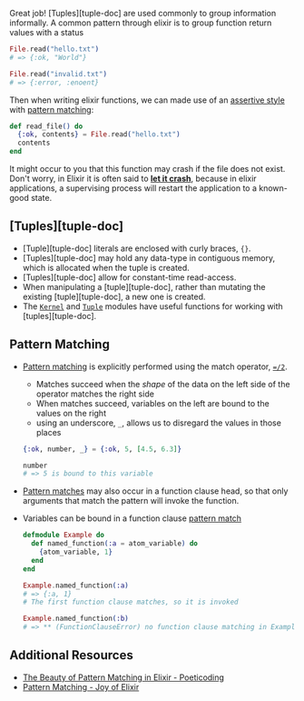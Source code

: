 Great job! [Tuples][tuple-doc] are used commonly to group information informally. A common pattern through elixir is to group function return values with a status

```elixir
File.read("hello.txt")
# => {:ok, "World"}

File.read("invalid.txt")
# => {:error, :enoent}
```

Then when writing elixir functions, we can made use of an [assertive style][assertive-style] with [pattern matching][pattern-match-doc]:

```elixir
def read_file() do
  {:ok, contents} = File.read("hello.txt")
  contents
end
```

It might occur to you that this function may crash if the file does not exist. Don't worry, in Elixir it is often said to [**let it crash**][let-it-crash], because in elixir applications, a supervising process will restart the application to a known-good state.

## [Tuples][tuple-doc]

- [Tuple][tuple-doc] literals are enclosed with curly braces, `{}`.
- [Tuples][tuple-doc] may hold any data-type in contiguous memory, which is allocated when the tuple is created.
- [Tuples][tuple-doc] allow for constant-time read-access.
- When manipulating a [tuple][tuple-doc], rather than mutating the existing [tuple][tuple-doc], a new one is created.
- The [`Kernel`][kernel-module] and [`Tuple`][tuple-module] modules have useful functions for working with [tuples][tuple-doc].

## Pattern Matching

- [Pattern matching][pattern-match-doc] is explicitly performed using the match operator, [`=/2`][match-op].

  - Matches succeed when the _shape_ of the data on the left side of the operator matches the right side
  - When matches succeed, variables on the left are bound to the values on the right
  - using an underscore, `_`, allows us to disregard the values in those places

  ```elixir
  {:ok, number, _} = {:ok, 5, [4.5, 6.3]}

  number
  # => 5 is bound to this variable
  ```

- [Pattern matches][pattern-match-doc] may also occur in a function clause head, so that only arguments that match the pattern will invoke the function.
- Variables can be bound in a function clause [pattern match][pattern-match-doc]

  ```elixir
  defmodule Example do
    def named_function(:a = atom_variable) do
      {atom_variable, 1}
    end
  end

  Example.named_function(:a)
  # => {:a, 1}
  # The first function clause matches, so it is invoked

  Example.named_function(:b)
  # => ** (FunctionClauseError) no function clause matching in Example.named_function/1
  ```

## Additional Resources

- [The Beauty of Pattern Matching in Elixir - Poeticoding](https://www.poeticoding.com/the-beauty-of-pattern-matching-in-elixir/)
- [Pattern Matching - Joy of Elixir](https://joyofelixir.com/6-pattern-matching)

[assertive-style]: http://blog.plataformatec.com.br/2014/09/writing-assertive-code-with-elixir/
[let-it-crash]: https://www.amberbit.com/blog/2019/7/26/the-misunderstanding-of-let-it-crash/
[tuple-module]: https://hexdocs.pm/elixir/Tuple.html
[kernel-module]: https://hexdocs.pm/elixir/Kernel.html
[pattern-match-doc]: https://elixir-lang.org/getting-started/pattern-matching.html
[match-op]: https://hexdocs.pm/elixir/Kernel.SpecialForms.html#=/2
